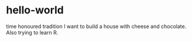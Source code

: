 # hello-world
time honoured tradition
I want to build a house with cheese and chocolate.
Also trying to learn R. 
